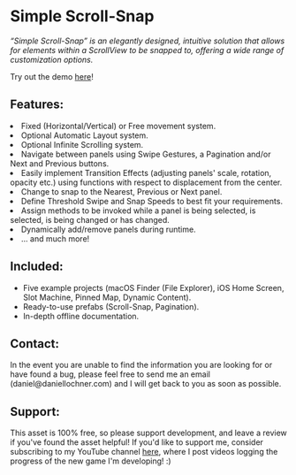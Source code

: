 <h1>Simple Scroll-Snap</h1>
<i>“Simple Scroll-Snap” is an elegantly designed, intuitive solution that allows for elements within a ScrollView to be snapped to, offering a wide range of customization options.</i>

Try out the demo <a href="https://daniellochner.itch.io/unity3d-assets">here</a>!

<h2>Features:</h2>
 <li>Fixed (Horizontal/Vertical) or Free movement system.</li>
 <li>Optional Automatic Layout system.</li>
 <li>Optional Infinite Scrolling system.</li>
 <li>Navigate between panels using Swipe Gestures, a Pagination and/or Next and Previous buttons.</li>
 <li>Easily implement Transition Effects (adjusting panels' scale, rotation, opacity etc.) using functions with respect to displacement from the center.</l>
 <li>Change to snap to the Nearest, Previous or Next panel.</li>
 <li>Define Threshold Swipe and Snap Speeds to best fit your requirements.</li>
 <li>Assign methods to be invoked while a panel is being selected, is selected, is being changed or has changed.</l>
 <li>Dynamically add/remove panels during runtime.</li>
 <li>… and much more!</l>
</ul>

<h2>Included:</h2>
<ul>
 <li>Five example projects (macOS Finder (File Explorer), iOS Home Screen, Slot Machine, Pinned Map, Dynamic Content).</li>
 <li>Ready-to-use prefabs (Scroll-Snap, Pagination).</li>
 <li>In-depth offline documentation.</li>
</ul>

<h2>Contact:</h2>
In the event you are unable to find the information you are looking for or have found a bug, please feel free to send me an email (daniel@daniellochner.com) and I will get back to you as soon as possible.

<h2>Support:</h2>
This asset is 100% free, so please support development, and leave a review if you've found the asset helpful! If you'd like to support me, consider subscribing to my YouTube channel <a href="https://youtube.com/c/daniellochner">here</a>, where I post videos logging the progress of the new game I'm developing! :)
